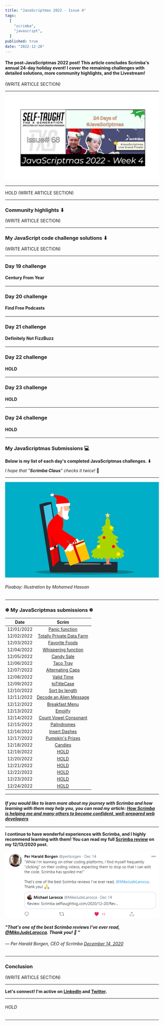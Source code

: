 ```yaml
---
title: "JavaScriptmas 2022 - Issue 4"
tags:
  [
    "scrimba",
    "javascript",
  ]
published: true
date: "2022-12-26"
---
```


#### The post-JavaScriptmas 2022 post! This article concludes Scrimba's annual 24-day holiday event! I cover the remaining challenges with detailed solutions, more community highlights, and the Livestream!

(WRITE ARTICLE SECTION)

---

![TN-TXG-68](img/12-26-2022/TN-TXG-68.png) 

---

HOLD
(WRITE ARTICLE SECTION)

---

### Community highlights ⬇
(WRITE ARTICLE SECTION)

---

### My JavaScript code challenge solutions ⬇
(WRITE ARTICLE SECTION)

---

### Day 19 challenge
#### Century From Year

---

### Day 20 challenge
#### Find Free Podcasts

---

### Day 21 challenge
#### Definitely Not FizzBuzz

---

### Day 22 challenge
#### HOLD

---

### Day 23 challenge
#### HOLD

---

### Day 24 challenge
#### HOLD

---

### My JavaScriptmas Submissions 💻

**Below is my list of each day's completed JavaScriptmas challenges. ⬇**

*I hope that "**Scrimba Claus**" checks it twice!* 🎄

---

![Christmas](img/12-26-2022/Christmas-Computer-2.png)
###### *Pixabay: Illustration by Mohamed Hassan* 

---

### ❄ My JavaScriptmas submissions ❄
| Date          |      Scrim    |
| ------------- | :-----------: |
| 12/01/2022    | [Panic function](https://scrimba.com/scrim/co9a34c2898498bcea9f6ecd6) | 
| 12/02/2022    | [Totally Private Data Farm](https://scrimba.com/scrim/coc5544d981fd75aeb4ef0b50) |
| 12/03/2022    | [Favorite Foods](https://scrimba.com/scrim/cob19441da8d65e3f62055ed0) |
| 12/04/2022    | [Whispering function ](https://scrimba.com/scrim/co41d48089c3b9230ecf9ca3a) |
| 12/05/2022    | [Candy Sale](https://scrimba.com/scrim/co6d84464bcc4a8a9ea71fb4b) |
| 12/06/2022    | [Taco Tray](https://scrimba.com/scrim/coc8e45a187d6f095ff231931) |
| 12/07/2022    | [Alternating Caps](https://scrimba.com/scrim/codc84e3689c8014085ccdde2) |
| 12/08/2022    | [Valid Time](https://scrimba.com/scrim/co6304bd2ba53d34a83486cee) |
| 12/09/2022    | [toTitleCase](https://scrimba.com/scrim/co660469dadaf9bee14baf739) |
| 12/10/2022    | [Sort by length](https://scrimba.com/scrim/cofd24b83981281d36e1e8b8d) |
| 12/11/2022    | [Decode an Alien Message](https://scrimba.com/scrim/cob4e48959616f7a6f04ab267) |
| 12/12/2022    | [Breakfast Menu](https://scrimba.com/scrim/coe6d404f9ded6ede77611415) |
| 12/13/2022    | [Emojify](https://scrimba.com/scrim/co78b48fcaa8ee36684bb3559) |
| 12/14/2022    | [Count Vowel Consonant](https://scrimba.com/scrim/co4c54238bbff17b8c7f50a52) |
| 12/15/2022    | [Palindromes](https://scrimba.com/scrim/cod394a7c91f7987142755176) |
| 12/16/2022    | [Insert Dashes](https://scrimba.com/scrim/co63a4e4c82106e6cef1a20c7) |
| 12/17/2022    | [Pumpkin's Prizes](https://scrimba.com/scrim/coacd4756b7fa2610ca92b5f6) |
| 12/18/2022    | [Candies](https://scrimba.com/scrim/co5c04fc7b969ba7c7980ace6) |
| 12/19/2022    | [HOLD]() |
| 12/20/2022    | [HOLD]() |
| 12/21/2022    | [HOLD]() |
| 12/22/2022    | [HOLD]() |
| 12/23/2022    | [HOLD]() |
| 12/24/2022    | [HOLD]() |

---

#### *If you would like to learn more about my journey with Scrimba and how learning with them may help you, you can read my article: [How Scrimba is helping me and many others to become confident, well-prepared web developers](https://selftaughttxg.com/2021/06-21/06-07-21/)*

---

**I continue to have wonderful experiences with Scrimba, and I highly recommend learning with them! You can read my full [Scrimba review](https://selftaughttxg.com/2020/12-20/Review-Scrimba/) on my 12/13/2020 post.**

![Per Harald Borgen Quote](img/PerHaraldBorgen-Quote.png)

#### *"That&#39;s one of the best Scrimba reviews I&#39;ve ever read, <a href="https://twitter.com/MikeJudeLarocca?ref_src=twsrc%5Etfw">@MikeJudeLarocca</a>. Thank you! 🙏 "*
###### &mdash; Per Harald Borgen, CEO of Scrimba <a href="https://twitter.com/perborgen/status/1338462544143540227?ref_src=twsrc%5Etfw">December 14, 2020</a></blockquote>

---

### Conclusion
(WRITE ARTICLE SECTION)


---

**Let's connect! I'm active on [LinkedIn](https://www.linkedin.com/in/michaeljudelarocca/) and [Twitter](https://twitter.com/MikeJudeLarocca).**

---

###### *HOLD* 

---